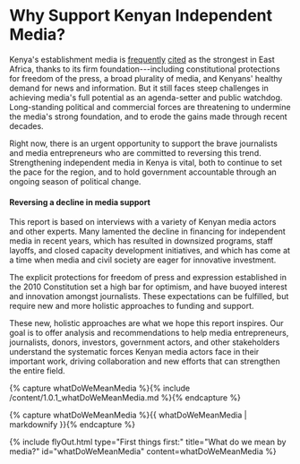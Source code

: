 # Why Support Kenyan Independent Media?

Kenya's establishment media is [frequently](http://news.bbc.co.uk/2/hi/africa/7171372.stm)  [cited](https://www.theguardian.com/commentisfree/2013/nov/03/terrorism-westgate-mall-press-freedom) as the strongest in East Africa, thanks to its firm foundation---including constitutional protections for freedom of the press, a broad plurality of media, and Kenyans' healthy demand for news and information. But it still faces steep challenges in achieving media's full potential as an agenda-setter and public watchdog. Long-standing political and commercial forces are threatening to undermine the media's strong foundation, and to erode the gains made through recent decades.

Right now, there is an urgent opportunity to support the brave journalists and media entrepreneurs who are committed to reversing this trend. Strengthening independent media in Kenya is vital, both to continue to set the pace for the region, and to hold government accountable through an ongoing season of political change.  

#### Reversing a decline in media support

This report is based on interviews with a variety of Kenyan media actors and other experts. Many lamented the decline in financing for independent media in recent years, which has resulted in downsized programs, staff layoffs, and closed capacity development initiatives, and which has come at a time when media and civil society are eager for innovative investment.

The explicit protections for freedom of press and expression established in the 2010 Constitution set a high bar for optimism, and have buoyed interest and innovation amongst journalists. These expectations can be fulfilled, but require new and more holistic approaches to funding and support.     

These new, holistic approaches are what we hope this report inspires. Our goal is to offer analysis and recommendations to help media entrepreneurs, journalists, donors, investors, government actors, and other stakeholders understand the systematic forces Kenyan media actors face in their important work, driving collaboration and new efforts that can strengthen the entire field.

<!-- Include content as a variable -->
{% capture whatDoWeMeanMedia %}{% include /content/1.0.1_whatDoWeMeanMedia.md %}{% endcapture %}
<!-- markdownify the variable -->
{% capture whatDoWeMeanMedia %}{{ whatDoWeMeanMedia | markdownify }}{% endcapture %}
<!-- include the flyOut function and pass in the variable content -->
{% include flyOut.html type="First things first:" title="What do we mean by media?" id="whatDoWeMeanMedia" content=whatDoWeMeanMedia %}
